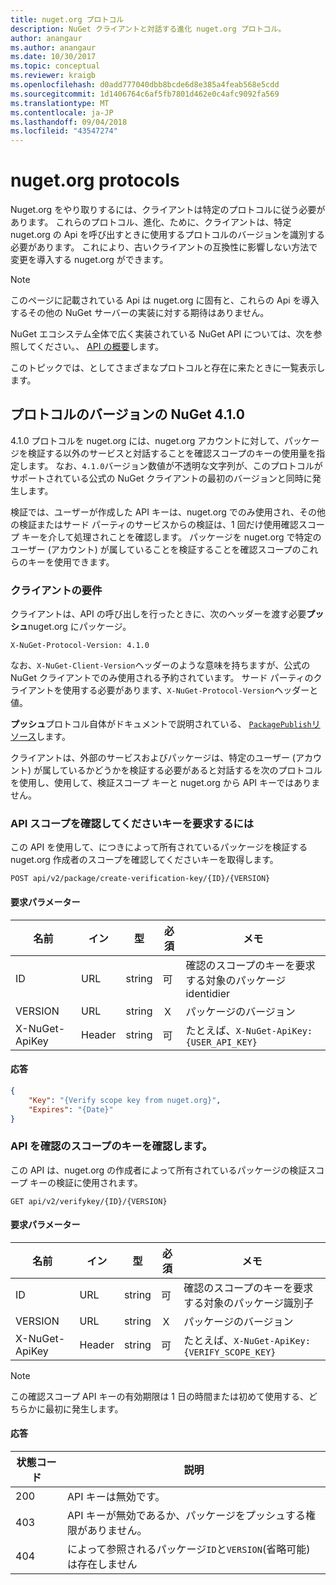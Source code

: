 ```yaml
---
title: nuget.org プロトコル
description: NuGet クライアントと対話する進化 nuget.org プロトコル。
author: anangaur
ms.author: anangaur
ms.date: 10/30/2017
ms.topic: conceptual
ms.reviewer: kraigb
ms.openlocfilehash: d0add777040dbb8bcde6d8e385a4feab568e5cdd
ms.sourcegitcommit: 1d1406764c6af5fb7801d462e0c4afc9092fa569
ms.translationtype: MT
ms.contentlocale: ja-JP
ms.lasthandoff: 09/04/2018
ms.locfileid: "43547274"
---
```

# <a name="nugetorg-protocols"></a>nuget.org protocols

Nuget.org をやり取りするには、クライアントは特定のプロトコルに従う必要があります。 これらのプロトコル、進化、ために、クライアントは、特定 nuget.org の Api を呼び出すときに使用するプロトコルのバージョンを識別する必要があります。 これにより、古いクライアントの互換性に影響しない方法で変更を導入する nuget.org ができます。

> [!Note]
> このページに記載されている Api は nuget.org に固有と、これらの Api を導入するその他の NuGet サーバーの実装に対する期待はありません。 

NuGet エコシステム全体で広く実装されている NuGet API については、次を参照してください。、 [API の概要](overview.md)します。

このトピックでは、としてさまざまなプロトコルと存在に来たときに一覧表示します。

## <a name="nuget-protocol-version-410"></a>プロトコルのバージョンの NuGet 4.1.0

4.1.0 プロトコルを nuget.org には、nuget.org アカウントに対して、パッケージを検証する以外のサービスと対話することを確認スコープのキーの使用量を指定します。 なお、`4.1.0`バージョン数値が不透明な文字列が、このプロトコルがサポートされている公式の NuGet クライアントの最初のバージョンと同時に発生します。

検証では、ユーザーが作成した API キーは、nuget.org でのみ使用され、その他の検証またはサード パーティのサービスからの検証は、1 回だけ使用確認スコープ キーを介して処理されことを確認します。 パッケージを nuget.org で特定のユーザー (アカウント) が属していることを検証することを確認スコープのこれらのキーを使用できます。

### <a name="client-requirement"></a>クライアントの要件

クライアントは、API の呼び出しを行ったときに、次のヘッダーを渡す必要**プッシュ**nuget.org にパッケージ。

    X-NuGet-Protocol-Version: 4.1.0

なお、`X-NuGet-Client-Version`ヘッダーのような意味を持ちますが、公式の NuGet クライアントでのみ使用される予約されています。 サード パーティのクライアントを使用する必要があります、`X-NuGet-Protocol-Version`ヘッダーと値。

**プッシュ**プロトコル自体がドキュメントで説明されている、 [ `PackagePublish`リソース](package-publish-resource.md)します。

クライアントは、外部のサービスおよびパッケージは、特定のユーザー (アカウント) が属しているかどうかを検証する必要があると対話するを次のプロトコルを使用し、使用して、検証スコープ キーと nuget.org から API キーではありません。

### <a name="api-to-request-a-verify-scope-key"></a>API スコープを確認してくださいキーを要求するには

この API を使用して、につきによって所有されているパッケージを検証する nuget.org 作成者のスコープを確認してくださいキーを取得します。

    POST api/v2/package/create-verification-key/{ID}/{VERSION}

#### <a name="request-parameters"></a>要求パラメーター

名前           | イン     | 型   | 必須 | メモ
-------------- | ------ | ------ | -------- | -----
ID             | URL    | string | 可      | 確認のスコープのキーを要求する対象のパッケージ identidier
VERSION        | URL    | string | Ｘ       | パッケージのバージョン
X-NuGet-ApiKey | Header | string | 可      | たとえば、`X-NuGet-ApiKey: {USER_API_KEY}`

#### <a name="response"></a>応答

```json
{
    "Key": "{Verify scope key from nuget.org}",
    "Expires": "{Date}"
}
```

### <a name="api-to-verify-the-verify-scope-key"></a>API を確認のスコープのキーを確認します。

この API は、nuget.org の作成者によって所有されているパッケージの検証スコープ キーの検証に使用されます。

    GET api/v2/verifykey/{ID}/{VERSION}

#### <a name="request-parameters"></a>要求パラメーター

名前           | イン     | 型   | 必須 | メモ
-------------  | ------ | ------ | -------- | -----
ID             | URL    | string | 可      | 確認のスコープのキーを要求する対象のパッケージ識別子
VERSION        | URL    | string | Ｘ       | パッケージのバージョン
X-NuGet-ApiKey | Header | string | 可      | たとえば、`X-NuGet-ApiKey: {VERIFY_SCOPE_KEY}`

> [!Note]
> この確認スコープ API キーの有効期限は 1 日の時間または初めて使用する、どちらかに最初に発生します。

#### <a name="response"></a>応答

状態コード | 説明
----------- | -------
200         | API キーは無効です。
403         | API キーが無効であるか、パッケージをプッシュする権限がありません。
404         | によって参照されるパッケージ`ID`と`VERSION`(省略可能) は存在しません
